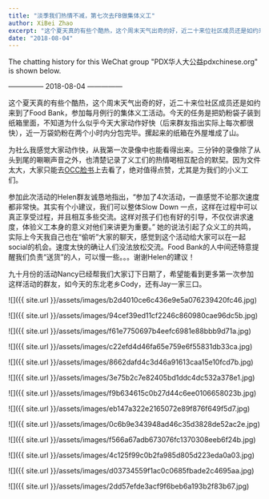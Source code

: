 ```yaml
---
title: "淡季我们热情不减，第七次去FB做集体义工"
author: XiBei Zhao
excerpt: "这个夏天真的有些个酷热，这个周末天气出奇的好，近二十来位社区成员还是如约来到了Food Bank，参加每月例行的集体义工活动。今天的任务是把奶粉袋子装到纸箱里面，不知道为什么似乎今天大家动作好快（后来群友指出实际上每次都很快），近一万袋奶粉在两个小时内分包完毕。摞起来的纸箱在外屋堆成了山。"
date: "2018-08-04"
---
```


The chatting history for this WeChat group "PDX华人大公益pdxchinese.org" is shown below.

—————  2018-08-04  —————

这个夏天真的有些个酷热，这个周末天气出奇的好，近二十来位社区成员还是如约来到了Food Bank，参加每月例行的集体义工活动。今天的任务是把奶粉袋子装到纸箱里面，不知道为什么似乎今天大家动作好快（后来群友指出实际上每次都很快），近一万袋奶粉在两个小时内分包完毕。摞起来的纸箱在外屋堆成了山。

为社么我感觉大家动作快，从我第一次录像中也能看得出来。三分钟的录像除了从头到尾的唰唰声音之外，也清楚记录了义工们的热情喝相互配合的默契。因为文件太大，大家只能去[OCC脸书](https://www.facebook.com/pdxchinese.org/)上去看了，绝对值得点赞，尤其是为我们的小义工们。

参加此次活动的Helen群友诚恳地指出，“参加了4次活动，一直感觉不论那次速度都非常快。其实有个小建议，我们可以整体Slow Down 一点，这样在过程中可以真正享受过程，并且相互多些交流。这样对孩子们也有好的引导，不仅仅讲求速度，体验义工本身的意义对他们来讲更为重要。” 她的说法引起了众义工的共鸣，实际上今天我自己也在“偷听”大家的聊天，感觉到这个活动给大家可以在一起social的机会。速度太快的确让人们没法放松交流。Food Bank的人中间还特意提醒我们负责“送货”的人，可以慢一些。。。谢谢Helen的建议！

九十月份的活动Nancy已经帮我们大家订下日期了，希望能看到更多第一次参加这样活动的群友，如今天的东北老乡Cody，还有Jay一家三口。

![]({{ site.url }}/assets/images/b2d4010ce6c436e9e5a076239420fc46.jpg)

![]({{ site.url }}/assets/images/94cef39ed11cf2246c860980cae96dc5b.jpg)

![]({{ site.url }}/assets/images/f61e7750697b4eefc6981e88bbb9d71a.jpg)

![]({{ site.url }}/assets/images/c22efd4d46fa65e759e6f55831db33ca.jpg)

![]({{ site.url }}/assets/images/8662dafd4c3d46a91613caa15e10fcd7b.jpg)

![]({{ site.url }}/assets/images/3e75b2c7e82405bd1ddc4dc532a378e1.jpg)

![]({{ site.url }}/assets/images/f9b634615c0b27d44c6ee0106658023b.jpg)

![]({{ site.url }}/assets/images/eb147a322e2165072e89f876f649f5d7.jpg)

![]({{ site.url }}/assets/images/0c6b9e343948ad46c35d3828de52ac2e.jpg)

![]({{ site.url }}/assets/images/f566a67adb673076fc1370308eeb6f24b.jpg)

![]({{ site.url }}/assets/images/4c125f99c0b2fa985d805d223eda0a03.jpg)

![]({{ site.url }}/assets/images/d03734559f1ac0c0685fbade2c4695aa.jpg)

![]({{ site.url }}/assets/images/2dd57efde3acf9f6beb6a193b2f83b67.jpg)
